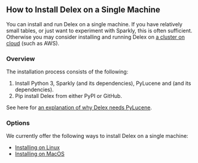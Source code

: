 ## How to Install Delex on a Single Machine

You can install and run Delex on a single machine. If you have relatively small tables, or just want to experiment with Sparkly, this is often sufficient. Otherwise you may consider installing and running Delex on [a cluster on cloud]() (such as AWS). 

### Overview

The installation process consists of the following: 
1. Install Python 3, Sparkly (and its dependencies), PyLucene and (and its dependencies).
2. Pip install Delex from either PyPI or GitHub.

See here for [an explanation of why Delex needs PyLucene](./why-pylucene.md).

### Options

We currently offer the following ways to install Delex on a single machine: 
* [Installing on Linux](./install-single-machine-linux.md)
* [Installing on MacOS](./install-single-machine-macOS.md)
